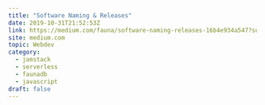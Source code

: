 ```yaml
---
title: "Software Naming & Releases"
date: 2019-10-31T21:52:53Z
link: https://medium.com/fauna/software-naming-releases-16b4e934a547?source=rss------jamstack-5&utm_medium=RSS&utm_source=hune
site: medium.com
topic: Webdev
category:
  - jamstack
  - serverless
  - faunadb
  - javascript
draft: false
---
```

